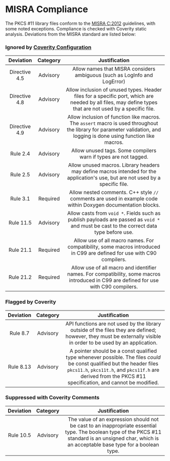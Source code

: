 # MISRA Compliance

The PKCS #11 library files conform to the [MISRA C:2012](https://www.misra.org.uk/MISRAHome/MISRAC2012/tabid/196/Default.aspx)
guidelines, with some noted exceptions. Compliance is checked with Coverity static analysis.
Deviations from the MISRA standard are listed below:

### Ignored by [Coverity Configuration](https://github.com/aws/aws-iot-device-sdk-embedded-C/blob/master/tools/coverity/misra.config)
| Deviation | Category | Justification |
| :-: | :-: | :-: |
| Directive 4.5 | Advisory | Allow names that MISRA considers ambiguous (such as LogInfo and LogError) |
| Directive 4.8 | Advisory | Allow inclusion of unused types. Header files for a specific port, which are needed by all files, may define types that are not used by a specific file. |
| Directive 4.9 | Advisory | Allow inclusion of function like macros. The `assert` macro is used throughout the library for parameter validation, and logging is done using function like macros. |
| Rule 2.4 | Advisory | Allow unused tags. Some compilers warn if types are not tagged. |
| Rule 2.5 | Advisory | Allow unused macros. Library headers may define macros intended for the application's use, but are not used by a specific file. |
| Rule 3.1 | Required | Allow nested comments. C++ style `//` comments are used in example code within Doxygen documentation blocks. |
| Rule 11.5 | Advisory | Allow casts from `void *`. Fields such as publish payloads are passed as `void *` and must be cast to the correct data type before use. |
| Rule 21.1 | Required | Allow use of all macro names. For compatibility, some macros introduced in C99 are defined for use with C90 compilers. |
| Rule 21.2 | Required | Allow use of all macro and identifier names. For compatibility, some macros introduced in C99 are defined for use with C90 compilers. |

### Flagged by Coverity
| Deviation | Category | Justification |
| :-: | :-: | :-: |
| Rule 8.7 | Advisory | API functions are not used by the library outside of the files they are defined; however, they must be externally visible in order to be used by an application. |
| Rule 8.13 | Advisory | A pointer should be a const qualified type whenever possible. The files *could* be const qualified but the header files `pkcs11.h`, `pkcs11t.h`, and `pkcs11f.h` are derived from the PKCS #11 specification, and cannot be modified.|


### Suppressed with Coverity Comments
| Deviation | Category | Justification |
| :-: | :-: | :-: |
| Rule 10.5 | Advisory | The value of an expression should not be cast to an inappropriate essential type. The boolean type of the PKCS #11 standard is an unsigned char, which is an acceptable base type for a boolean type.


